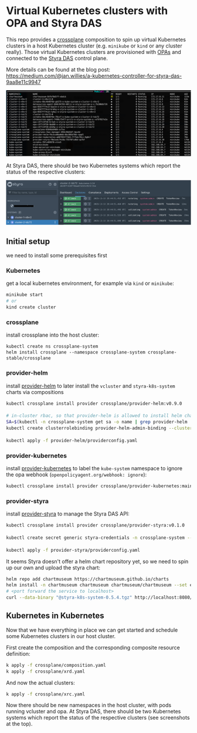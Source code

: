 # Virtual Kubernetes clusters with OPA and Styra DAS
This repo provides a [crossplane](https://crossplane.io/) composition to spin up virtual Kubernetes clusters in a host Kubernetes cluster (e.g. `minikube` or `kind` or any cluster really). Those virtual Kubernetes clusters are provisioned with [OPAs](https://www.openpolicyagent.org/) and connected to the [Styra DAS](https://www.styra.com/) control plane. 

More details can be found at the blog post: https://medium.com/@jan.willies/a-kubernetes-controller-for-styra-das-9aa8e11c9947

![crossplane](./crossplane.png)

At Styra DAS, there should be two Kubernetes systems which report the status of the respective clusters:

![styra](./styra.png)

## Initial setup
we need to install some prerequisites first

### Kubernetes
get a local kubernetes environment, for example via `kind` or `minikube`:
```bash
minikube start
# or
kind create cluster
```
### crossplane
install crossplane into the host cluster:
```
kubectl create ns crossplane-system
helm install crossplane --namespace crossplane-system crossplane-stable/crossplane
```

### provider-helm
install [provider-helm](https://github.com/crossplane-contrib/provider-helm) to later install the `vcluster` and `styra-k8s-system` charts via compositions
```bash
kubectl crossplane install provider crossplane/provider-helm:v0.9.0

# in-cluster rbac, so that provider-helm is allowed to install helm charts into the host cluster
SA=$(kubectl -n crossplane-system get sa -o name | grep provider-helm | sed -e 's|serviceaccount\/|crossplane-system:|g')
kubectl create clusterrolebinding provider-helm-admin-binding --clusterrole cluster-admin --serviceaccount="${SA}"

kubectl apply -f provider-helm/providerconfig.yaml
```

### provider-kubernetes
install [provider-kubernetes](https://github.com/crossplane-contrib/provider-kubernetes) to label the `kube-system` namespace to ignore the opa webhook (`openpolicyagent.org/webhook: ignore`):
```bash
kubectl crossplane install provider crossplane/provider-kubernetes:main
```

### provider-styra
install [provider-styra](https://github.com/crossplane-contrib/provider-styra) to manage the Styra DAS API:
```bash
kubectl crossplane install provider crossplane/provider-styra:v0.1.0

kubectl create secret generic styra-credentials -n crossplane-system --from-literal=token="$STYRA_API_TOKEN"

kubectl apply -f provider-styra/providerconfig.yaml
```
It seems Styra doesn't offer a helm chart repository yet, so we need to spin up our own and upload the styra chart:
```bash
helm repo add chartmuseum https://chartmuseum.github.io/charts
helm install -n chartmuseum chartmuseum chartmuseum/chartmuseum --set env.open.DISABLE_API=false
# <port forward the service to localhost>
curl --data-binary "@styra-k8s-system-0.5.4.tgz" http://localhost:8080/api/charts
```

## Kubernetes in Kubernetes
Now that we have everything in place we can get started and schedule some Kubernetes clusters in our host cluster.

First create the composition and the corresponding composite resource definition:
```bash
k apply -f crossplane/composition.yaml
k apply -f crossplane/xrd.yaml
```
And now the actual clusters:
```bash
k apply -f crossplane/xrc.yaml
```
Now there should be new namespaces in the host cluster, with pods running vcluster and opa. At Styra DAS, there should be two Kubernetes systems which report the status of the respective clusters (see screenshots at the top).